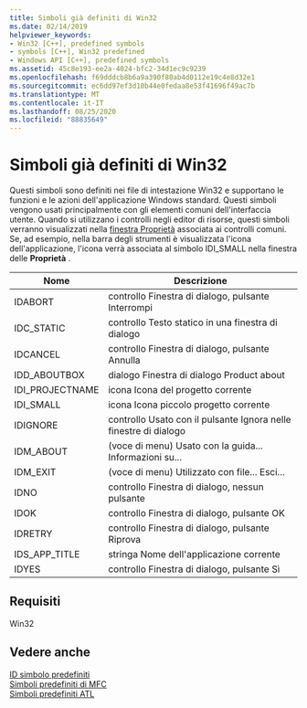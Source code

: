```yaml
---
title: Simboli già definiti di Win32
ms.date: 02/14/2019
helpviewer_keywords:
- Win32 [C++], predefined symbols
- symbols [C++], Win32 predefined
- Windows API [C++], predefined symbols
ms.assetid: 45c8e193-ee2a-4024-bfc2-34d1ec9c9239
ms.openlocfilehash: f69dddcb8b6a9a390f80ab4d0112e19c4e8d32e1
ms.sourcegitcommit: ec6dd97ef3d10b44e0fedaa8e53f41696f49ac7b
ms.translationtype: MT
ms.contentlocale: it-IT
ms.lasthandoff: 08/25/2020
ms.locfileid: "88835649"
---
```

# <a name="win32-predefined-symbols"></a>Simboli già definiti di Win32

Questi simboli sono definiti nei file di intestazione Win32 e supportano le funzioni e le azioni dell'applicazione Windows standard. Questi simboli vengono usati principalmente con gli elementi comuni dell'interfaccia utente. Quando si utilizzano i controlli negli editor di risorse, questi simboli verranno visualizzati nella [finestra Proprietà](/visualstudio/ide/reference/properties-window) associata ai controlli comuni. Se, ad esempio, nella barra degli strumenti è visualizzata l'icona dell'applicazione, l'icona verrà associata al simbolo IDI_SMALL nella finestra delle **Proprietà** .

|Nome|Descrizione|
|-|-|
|IDABORT|controllo Finestra di dialogo, pulsante Interrompi|
|IDC_STATIC|controllo Testo statico in una finestra di dialogo|
|IDCANCEL|controllo Finestra di dialogo, pulsante Annulla|
|IDD_ABOUTBOX|dialogo Finestra di dialogo Product about|
|IDI_PROJECTNAME|icona Icona del progetto corrente|
|IDI_SMALL|icona Icona piccolo progetto corrente|
|IDIGNORE|controllo Usato con il pulsante Ignora nelle finestre di dialogo|
|IDM_ABOUT|(voce di menu) Usato con la guida... Informazioni su...|
|IDM_EXIT|(voce di menu) Utilizzato con file... Esci...|
|IDNO|controllo Finestra di dialogo, nessun pulsante|
|IDOK|controllo Finestra di dialogo, pulsante OK|
|IDRETRY|controllo Finestra di dialogo, pulsante Riprova|
|IDS_APP_TITLE|stringa Nome dell'applicazione corrente|
|IDYES|controllo Finestra di dialogo, pulsante Sì|

## <a name="requirements"></a>Requisiti

Win32

## <a name="see-also"></a>Vedere anche

[ID simbolo predefiniti](../windows/predefined-symbol-ids.md)<br/>
[Simboli predefiniti di MFC](../windows/mfc-predefined-symbols.md)<br/>
[Simboli predefiniti ATL](../windows/atl-predefined-symbols.md)<br/>
